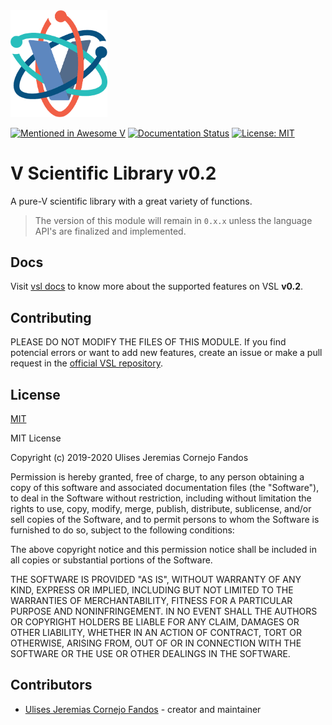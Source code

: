 <img width="155" src="./static/vsl-logo.png">

[![Mentioned in Awesome V](https://awesome.re/mentioned-badge.svg)](https://github.com/vlang/awesome-v/blob/master/README.md#scientific-computing)
[![Documentation Status](https://readthedocs.org/projects/vsl/badge/?version=stable)](http://vsl.readthedocs.io/en/stable/?badge=stable) [![License: MIT](https://img.shields.io/badge/License-MIT-blue.svg)](https://opensource.org/licenses/MIT)

# V Scientific Library v0.2

A pure-V scientific library with a great variety of functions.

> The version of this module will remain in `0.x.x` unless the language API's are finalized and implemented.

## Docs

Visit [vsl docs](https://vsl.readthedocs.io/en/stable/) to know more about the supported features on VSL **v0.2**.

## Contributing

PLEASE DO NOT MODIFY THE FILES OF THIS MODULE. If you find potencial errors 
or want to add new features, create an issue or make a pull request
in the [official VSL repository](https://github.com/ulises-jeremias/vsl).

## License

[MIT](LICENSE)

MIT License

Copyright (c) 2019-2020 Ulises Jeremias Cornejo Fandos

Permission is hereby granted, free of charge, to any person obtaining a copy
of this software and associated documentation files (the "Software"), to deal
in the Software without restriction, including without limitation the rights
to use, copy, modify, merge, publish, distribute, sublicense, and/or sell
copies of the Software, and to permit persons to whom the Software is
furnished to do so, subject to the following conditions:

The above copyright notice and this permission notice shall be included in all
copies or substantial portions of the Software.

THE SOFTWARE IS PROVIDED "AS IS", WITHOUT WARRANTY OF ANY KIND, EXPRESS OR
IMPLIED, INCLUDING BUT NOT LIMITED TO THE WARRANTIES OF MERCHANTABILITY,
FITNESS FOR A PARTICULAR PURPOSE AND NONINFRINGEMENT. IN NO EVENT SHALL THE
AUTHORS OR COPYRIGHT HOLDERS BE LIABLE FOR ANY CLAIM, DAMAGES OR OTHER
LIABILITY, WHETHER IN AN ACTION OF CONTRACT, TORT OR OTHERWISE, ARISING FROM,
OUT OF OR IN CONNECTION WITH THE SOFTWARE OR THE USE OR OTHER DEALINGS IN THE
SOFTWARE.

## Contributors

- [Ulises Jeremias Cornejo Fandos](https://github.com/ulises-jeremias) - creator and maintainer
